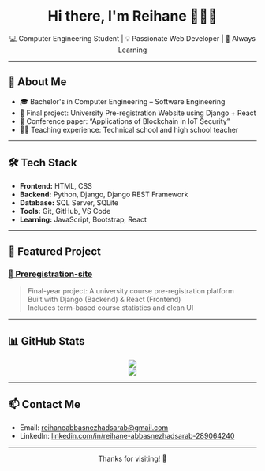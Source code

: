 <h1 align="center">Hi there, I'm Reihane 👩🏻‍💻</h1>
<p align="center">
  💻 Computer Engineering Student | 💡 Passionate Web Developer | 🎯 Always Learning
</p>

---

## 🚀 About Me

- 🎓 Bachelor's in Computer Engineering – Software Engineering
- 🧠 Final project: University Pre-registration Website using Django + React
- 📝 Conference paper: “Applications of Blockchain in IoT Security”
- 👩‍🏫 Teaching experience: Technical school and high school teacher

---

## 🛠️ Tech Stack

- **Frontend:** HTML, CSS
- **Backend:** Python, Django, Django REST Framework  
- **Database:** SQL Server, SQLite  
- **Tools:** Git, GitHub, VS Code
- **Learning:** JavaScript, Bootstrap, React

---

## 📌 Featured Project

### [📘 Preregistration-site](https://github.com/r-absnezhad/Preregistration-site)  
> Final-year project: A university course pre-registration platform  
> Built with Django (Backend) & React (Frontend)  
> Includes term-based course statistics and clean UI

---

## 📊 GitHub Stats

<p align="center">
  <img src="https://github-readme-stats.vercel.app/api?username=r-absnezhad&show_icons=true&theme=radical" />
  <br />
  <img src="https://github-readme-stats.vercel.app/api/top-langs/?username=r-absnezhad&layout=compact&theme=radical" />
</p>

---

## 📫 Contact Me

- Email: [reihaneabbasnezhadsarab@gmail.com](mailto:reihaneabbasnezhadsarab@gmail.com)  
- LinkedIn: [linkedin.com/in/reihane-abbasnezhadsarab-289064240](https://www.linkedin.com/in/reihane-abbasnezhadsarab-289064240)

---

<p align="center">Thanks for visiting! 🙌</p>
